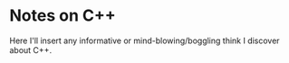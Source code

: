 # Notes on C++
Here I'll insert any informative or mind-blowing/boggling think I discover about C++.
